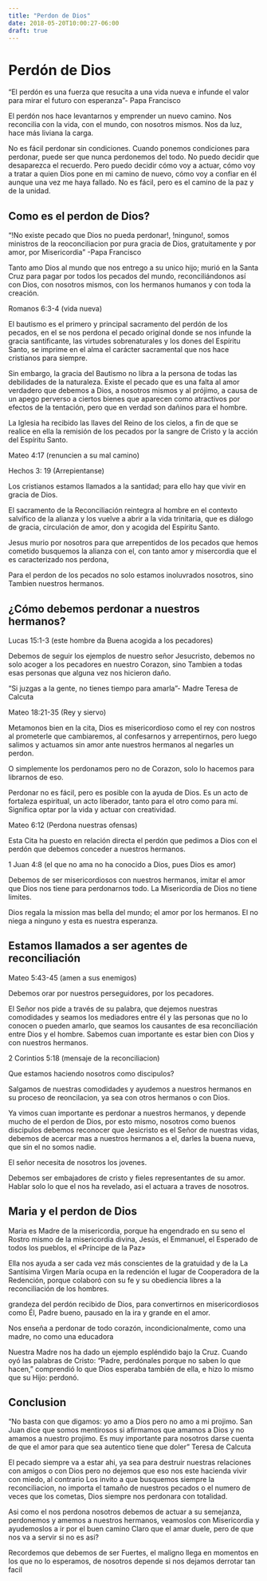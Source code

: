 ```yaml
---
title: "Perdon de Dios"
date: 2018-05-20T10:00:27-06:00
draft: true
---
```


# Perdón de Dios
“El perdón es una fuerza que resucita a una vida nueva e infunde el valor para mirar el futuro con esperanza”- Papa Francisco

El perdón nos hace levantarnos y emprender un nuevo camino. Nos reconcilia con la vida, con el mundo, con nosotros mismos. Nos da luz, hace más liviana la carga.

No es fácil perdonar sin condiciones. Cuando ponemos condiciones para perdonar, puede ser que nunca perdonemos del todo. No puedo decidir que desaparezca el recuerdo. Pero puedo decidir cómo voy a actuar, cómo voy a tratar a quien Dios pone en mi camino de nuevo, cómo voy a confiar en él aunque una vez me haya fallado. No es fácil, pero es el camino de la paz y de la unidad.

## Como es el perdon de Dios?

“!No existe pecado que Dios no pueda perdonar!, !ninguno!, somos ministros de la reoconciliacion por pura gracia de Dios, gratuitamente y por amor, por Misericordia” -Papa Francisco

Tanto amo Dios al mundo que nos entrego a su unico hijo; murió en la Santa Cruz para pagar por todos los pecados del mundo, reconciliándonos así con Dios, con nosotros mismos, con los hermanos humanos y con toda la creación.

Romanos 6:3-4 (vida nueva)

El bautismo es el primero y principal sacramento del perdón de los pecados, en el se nos perdona el pecado original donde se nos infunde la gracia santificante, las virtudes sobrenaturales y los dones del Espíritu Santo, se imprime en el alma el carácter sacramental que nos hace cristianos para siempre.

Sin embargo, la gracia del Bautismo no libra a la persona de todas las debilidades de la naturaleza. Existe el pecado que es una falta al amor verdadero que debemos a Dios, a nosotros mismos y al prójimo, a causa de un apego perverso a ciertos bienes que aparecen como atractivos por efectos de la tentación, pero que en verdad son dañinos para el hombre.

La Iglesia ha recibido las llaves del Reino de los cielos, a fin de que se realice en ella la remisión de los pecados por la sangre de Cristo y la acción del Espíritu Santo.

Mateo 4:17 (renuncien a su mal camino)

Hechos 3: 19 (Arrepientanse)

Los cristianos estamos llamados a la santidad; para ello hay que vivir en gracia de Dios.

El sacramento de la Reconciliación reintegra al hombre en el contexto salvífico de la alianza y los vuelve a abrir a la vida trinitaria, que es diálogo de gracia, circulación de amor, don y acogida del Espíritu Santo.

Jesus murio por nosotros para que arrepentidos de los pecados que hemos cometido busquemos la alianza con el, con tanto amor y misercordia que el es caracterizado nos perdona, 

Para el perdon de los pecados no solo estamos inoluvrados nosotros, sino Tambien nuestros hermanos.

## ¿Cómo debemos perdonar a nuestros hermanos?

Lucas 15:1-3 (este hombre da Buena acogida a los pecadores)

Debemos de seguir los ejemplos de nuestro señor Jesucristo, debemos no solo acoger a los pecadores en nuestro Corazon, sino Tambien a todas esas personas que alguna vez nos hicieron daño.

“Si juzgas a la gente, no tienes tiempo para amarla”- Madre Teresa de Calcuta

Mateo 18:21-35 (Rey y siervo)

Metamonos bien en la cita, Dios es misericordioso como el rey con nostros al prometerle que cambiaremos, al confesarnos y arrepentirnos, pero luego salimos y actuamos sin amor ante nuestros hermanos al negarles un perdon.

O simplemente los perdonamos pero no de Corazon, solo lo hacemos para librarnos de eso.

Perdonar no es fácil, pero es posible con la ayuda de Dios. Es un acto de fortaleza espiritual, un acto liberador, tanto para el otro como para mí. Significa optar por la vida y actuar con creatividad.

Mateo 6:12 (Perdona nuestras ofensas)

Esta Cita ha puesto en relación directa el perdón que pedimos a Dios con el perdón que debemos conceder a nuestros hermanos.

1 Juan 4:8 (el que no ama no ha conocido a Dios, pues Dios es amor)

Debemos de ser misericordiosos con nuestros hermanos, imitar el amor que Dios nos tiene para perdonarnos todo. La Misericordia de Dios no tiene limites.

Dios regala la mission mas bella del mundo; el amor por los hermanos. El no niega a ninguno y esta es nuestra esperanza. 

## Estamos llamados a ser agentes de reconciliación

Mateo 5:43-45 (amen a sus enemigos)

Debemos orar por nuestros perseguidores, por los pecadores.

El Señor nos pide a través de su palabra, que dejemos nuestras comodidades y seamos los mediadores entre él y las personas que no lo conocen o pueden amarlo, que seamos los causantes de esa reconciliación entre Dios y el hombre. Sabemos cuan importante es estar bien con Dios y con nuestros hermanos.

2 Corintios 5:18 (mensaje de la reconciliacion) 

Que estamos haciendo nosotros como discipulos?

Salgamos de nuestras comodidades y ayudemos a nuestros hermanos en su proceso de reoncilacion, ya sea con otros hermanos o con Dios.

Ya vimos cuan importante es perdonar a nuestros hermanos, y depende mucho de el perdon de Dios, por esto mismo, nosotros como buenos discipulos debemos reconocer que Jesicristo es el Señor de nuestras vidas,  debemos de acercar mas a nuestros hermanos a el, darles la buena nueva, que sin el no somos nadie.

El señor necesita de nosotros los jovenes.

Debemos ser embajadores de cristo y fieles representantes de su amor. Hablar solo lo que el nos ha revelado, asi el actuara a traves de nosotros.

## Maria y el perdon de Dios 

Maria es Madre de la misericordia, porque ha engendrado en su seno el Rostro mismo de la misericordia divina, Jesús, el Emmanuel, el Esperado de todos los pueblos, el «Príncipe de la Paz»

Ella nos ayuda a ser cada vez más conscientes de la gratuidad y de la La Santísima Virgen María ocupa en la redención el lugar de Cooperadora de la Redención, porque colaboró con su fe y su obediencia libres a la reconciliación de los hombres.

grandeza del perdón recibido de Dios, para convertirnos en misericordiosos como Él, Padre bueno, pausado en la ira y grande en el amor.

Nos enseña a perdonar de todo corazón, incondicionalmente, como una madre, no como una educadora

Nuestra Madre nos ha dado un ejemplo espléndido bajo la Cruz. Cuando oyó las palabras de Cristo: “Padre, perdónales porque no saben lo que hacen,” comprendió lo que Dios esperaba también de ella, e hizo lo mismo que su Hijo: perdonó.

## Conclusion

“No basta con que digamos: yo amo a Dios pero no amo a mi projimo. San Juan dice que somos mentirosos si afirmamos que amamos a Dios y no amamos a nuestro projimo. Es muy importante para nosotros darse cuenta de que el amor para que sea autentico tiene que doler” Teresa de Calcuta

El pecado siempre va a estar ahi, ya sea para destruir nuestras relaciones con amigos o con Dios pero no dejemos que eso nos este hacienda vivir con miedo, al contrario Los invito a que busquemos siempre la reconciliacion, no importa el tamaño de nuestros pecados o el numero de veces que los cometas, Dios siempre nos perdonara con totalidad.

Asi como el nos perdona nosotros debemos de actuar a su semejanza, perdonemos y amemos a nuestros hermanos, veamoslos con Misericordia y ayudemoslos a ir por el buen camino Claro que el amar duele, pero de que nos va a servir si no es asi?

Recordemos que debemos de ser Fuertes, el maligno llega en momentos en los que no lo esperamos, de nosotros depende si nos dejamos derrotar tan facil
